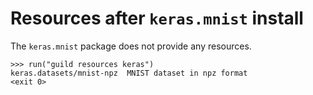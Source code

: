 # Resources after `keras.mnist` install

The `keras.mnist` package does not provide any resources.

    >>> run("guild resources keras")
    keras.datasets/mnist-npz  MNIST dataset in npz format
    <exit 0>
